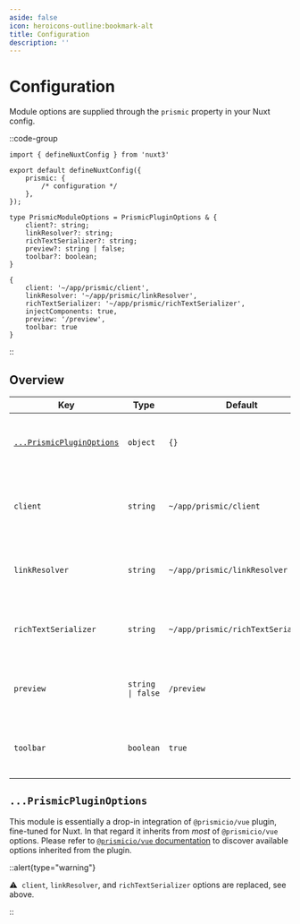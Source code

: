 ```yaml
---
aside: false
icon: heroicons-outline:bookmark-alt
title: Configuration
description: ''
---
```


# Configuration

Module options are supplied through the `prismic` property in your Nuxt config.

::code-group

```typescript[nuxt.config.ts]
import { defineNuxtConfig } from 'nuxt3'

export default defineNuxtConfig({
	prismic: {
		/* configuration */
	},
});
```

```typescript[Interface]
type PrismicModuleOptions = PrismicPluginOptions & {
	client?: string;
	linkResolver?: string;
	richTextSerializer?: string;
	preview?: string | false;
	toolbar?: boolean;
}
```

```typescript[Defaults]
{
	client: '~/app/prismic/client',
	linkResolver: '~/app/prismic/linkResolver',
	richTextSerializer: '~/app/prismic/richTextSerializer',
	injectComponents: true,
	preview: '/preview',
	toolbar: true
}
```

::

## Overview

| **Key**                                            | **Type**            | **Default**                        | **Description**                                                                                                                                                                                                      |
| -------------------------------------------------- | ------------------- | ---------------------------------- | -------------------------------------------------------------------------------------------------------------------------------------------------------------------------------------------------------------------- |
| [`...PrismicPluginOptions`](#prismicpluginoptions) | `object`            | `{}`                               | Options provided to Prismic Vue plugin, see section below for more details.                                                                                                                                          |
| `client`                                           | `string`            | `~/app/prismic/client`             | Path to an optional file exporting an `@prismicio/client` instance for the module to use.                                                                                                                            |
| `linkResolver`                                     | `string`            | `~/app/prismic/linkResolver`       | Path to an optional file exporting a [Link Resolver](https://prismic.io/docs/core-concepts/link-resolver-route-resolver?utm_campaign=devexp&utm_source=nuxt3doc&utm_medium=doc#link-resolver) for the module to use. |
| `richTextSerializer`                               | `string`            | `~/app/prismic/richTextSerializer` | Path to an optional file exporting a [HTML Serializer](https://prismic.io/docs/core-concepts/html-serializer?utm_campaign=devexp&utm_source=nuxt3doc&utm_medium=doc) for the module to use.                          |
| `preview`                                          | `string   \| false` | `/preview`                         | The route to use for the preview page, disable previews with `false`.                                                                                                                                                |
| `toolbar`                                          | `boolean`           | `true`                             | Whether or not to inject Prismic toolbar, required for previews to work properly.                                                                                                                                    |

## `...PrismicPluginOptions`

This module is essentially a drop-in integration of `@prismicio/vue` plugin, fine-tuned for Nuxt. In that regard it inherits from _most_ of `@prismicio/vue` options. Please refer to [`@prismicio/vue` documentation](https://prismic.io/docs/technical-reference/prismicio-vue?version=v3&utm_campaign=devexp&utm_source=nuxt3doc&utm_medium=doc#plugin-usage) to discover available options inherited from the plugin.

::alert{type="warning"}

⚠ &nbsp;`client`, `linkResolver`, and `richTextSerializer` options are replaced, see above.

::
